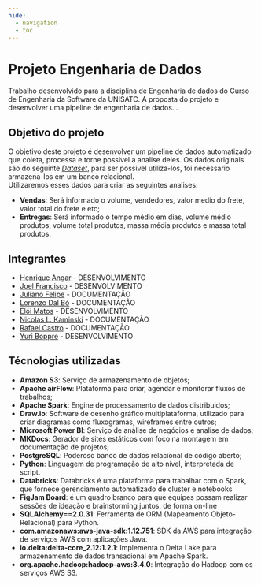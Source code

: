 ```yaml
---
hide:
  - navigation
  - toc
---
```


# Projeto Engenharia de Dados

Trabalho desenvolvido para a disciplina de Engenharia de dados do Curso de Engenharia da Software da UNISATC.
A proposta do projeto e desenvolver uma pipeline de engenharia de dados...

## Objetivo do projeto

O objetivo deste projeto é desenvolver um pipeline de dados automatizado que coleta, processa e torne possivel a analise deles. Os dados originais são do seguinte _[Dataset](https://www.kaggle.com/datasets/olistbr/brazilian-ecommerce)_, para ser possivel utiliza-los, foi necessario armazena-los em um banco relacional.
<br>
Utilizaremos esses dados para criar as seguintes analises:

- **Vendas**: Será informado o volume, vendedores, valor medio do frete, valor total do frete e etc;
- **Entregas**: Será informado o tempo médio em dias, volume médio produtos, volume total produtos, massa média produtos e massa total produtos.

## Integrantes

- [Henrique Angar](https://github.com/HenriqueAngar) - DESENVOLVIMENTO
- [Joel Francisco](https://github.com/JoelFrancisco) - DESENVOLVIMENTO
- [Juliano Felipe](https://github.com/julianocfelipe) - DOCUMENTAÇÃO
- [Lorenzo Dal Bó](https://github.com/LorenzoDalBo) - DOCUMENTAÇÃO
- [Elói Matos](https://github.com/EloiMatos) - DESENVOLVIMENTO
- [Nicolas L. Kaminski](https://github.com/NicolasLK) - DOCUMENTAÇÃO
- [Rafael Castro](https://github.com/RafaelDaSilvaCastro) - DOCUMENTAÇÃO
- [Yuri Boppre](https://github.com/YuriBoppre) - DESENVOLVIMENTO

## Técnologias utilizadas

- **Amazon S3**: Serviço de armazenamento de objetos;
- **Apache airFlow**: Plataforma para criar, agendar e monitorar fluxos de trabalhos;
- **Apache Spark**: Engine de processamento de dados distribuidos;
- **Draw.io**: Software de desenho gráfico multiplataforma, utilizado para criar diagramas como fluxogramas, wireframes entre outros;
- **Microsoft Power BI**: Serviço de análise de negócios e analise de dados;
- **MKDocs**: Gerador de sites estáticos com foco na montagem em documentação de projetos;
- **PostgreSQL**: Poderoso banco de dados relacional de código aberto;
- **Python**: Linguagem de programação de alto nível, interpretada de script.
- **Databricks**: Databricks é uma plataforma para trabalhar com o Spark, que fornece gerenciamento automatizado de cluster e notebooks
- **FigJam Board**: é um quadro branco para que equipes possam realizar sessões de ideação e brainstorming juntos, de forma on-line
- **SQLAlchemy==2.0.31**: Ferramenta de ORM (Mapeamento Objeto-Relacional) para Python.
- **com.amazonaws:aws-java-sdk:1.12.751**: SDK da AWS para integração de serviços AWS com aplicações Java.
- **io.delta:delta-core_2.12:1.2.1**: Implementa o Delta Lake para armazenamento de dados transacional em Apache Spark.
- **org.apache.hadoop:hadoop-aws:3.4.0**: Integração do Hadoop com os serviços AWS S3.
